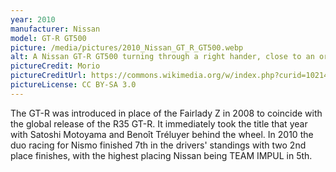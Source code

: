 ```yaml
---
year: 2010
manufacturer: Nissan
model: GT-R GT500
picture: /media/pictures/2010_Nissan_GT_R_GT500.webp
alt: A Nissan GT-R GT500 turning through a right hander, close to an orange track limits bollard.
pictureCredit: Morio
pictureCreditUrl: https://commons.wikimedia.org/w/index.php?curid=10214606
pictureLicense: CC BY-SA 3.0
---
```

The GT-R was introduced in place of the Fairlady Z in 2008 to coincide with the global release of the R35 GT-R. It immediately took the title that year with Satoshi Motoyama and Benoît Tréluyer behind the wheel. In 2010 the duo racing for Nismo finished 7th in the drivers' standings with two 2nd place finishes, with the highest placing Nissan being TEAM IMPUL in 5th.
